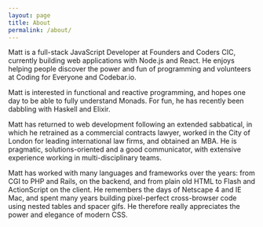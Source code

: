 ```yaml
---
layout: page
title: About
permalink: /about/
---
```


Matt is a full-stack JavaScript Developer at Founders and Coders CIC, currently building web applications with Node.js and React. He enjoys helping people discover the power and fun of programming and volunteers at Coding for Everyone and Codebar.io.

Matt is interested in functional and reactive programming, and hopes one day to be able to fully understand Monads. For fun, he has recently been dabbling with Haskell and Elixir.

Matt has returned to web development following an extended sabbatical, in which he retrained as a commercial contracts lawyer, worked in the City of London for leading international law firms, and obtained an MBA. He is pragmatic, solutions-oriented and a good communicator, with extensive experience working in multi-disciplinary teams.

Matt has worked with many languages and frameworks over the years: from CGI to PHP and Rails, on the backend, and from plain old HTML to Flash and ActionScript on the client. He remembers the days of Netscape 4 and IE Mac, and spent many years building pixel-perfect cross-browser code using nested tables and spacer gifs. He therefore really appreciates the power and elegance of modern CSS.
